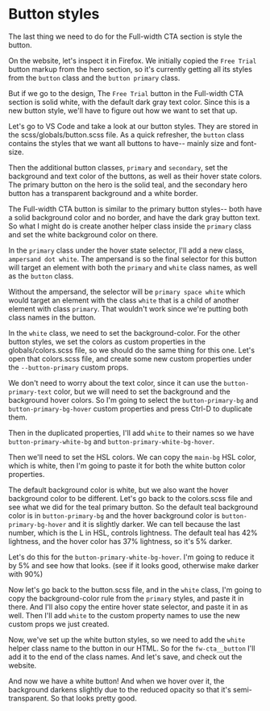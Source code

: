 # Button styles

The last thing we need to do for the Full-width CTA section is style the button.

On the website, let's inspect it in Firefox. We initially copied the `Free Trial` button markup from the hero section, so it's currently getting all its styles from the `button` class and the `button primary` class.

But if we go to the design, The `Free Trial` button in the Full-width CTA section is solid white, with the default dark gray text color. Since this is a new button style, we'll have to figure out how we want to set that up.

Let's go to VS Code and take a look at our button styles. They are stored in the scss/globals/button.scss file. As a quick refresher, the `button` class contains the styles that we want all buttons to have-- mainly size and font-size.

Then the additional button classes, `primary` and `secondary`, set the background and text color of the buttons, as well as their hover state colors. The primary button on the hero is the solid teal, and the secondary hero button has a transparent background and a white border.

The Full-width CTA button is similar to the primary button styles-- both have a solid background color and no border, and have the dark gray button text. So what I might do is create another helper class inside the `primary` class and set the white background color on there.

In the `primary` class under the hover state selector, I'll add a new class, `ampersand dot white`. The ampersand is so the final selector for this button will target an element with both the `primary` and `white` class names, as well as the `button` class.

Without the ampersand, the selector will be `primary space white` which would target an element with the class `white` that is a child of another element with class `primary`. That wouldn't work since we're putting both class names in the button.

In the `white` class, we need to set the background-color. For the other button styles, we set the colors as custom properties in the globals/colors.scss file, so we should do the same thing for this one. Let's open that colors.scss file, and create some new custom properties under the `--button-primary` custom props.

We don't need to worry about the text color, since it can use the `button-primary-text` color, but we will need to set the background and the background hover colors. So I'm going to select the `button-primary-bg` and `button-primary-bg-hover` custom properties and press Ctrl-D to duplicate them.

Then in the duplicated properties, I'll add `white` to their names so we have `button-primary-white-bg` and `button-primary-white-bg-hover`.

Then we'll need to set the HSL colors. We can copy the `main-bg` HSL color, which is white, then I'm going to paste it for both the white button color properties.

The default background color is white, but we also want the hover background color to be different. Let's go back to the colors.scss file and see what we did for the teal primary button. So the default teal background color is in `button-primary-bg` and the hover background color is `button-primary-bg-hover` and it is slightly darker. We can tell because the last number, which is the L in HSL, controls lightness. The default teal has 42% lightness, and the hover color has 37% lightness, so it's 5% darker.

Let's do this for the `button-primary-white-bg-hover`. I'm going to reduce it by 5% and see how that looks. (see if it looks good, otherwise make darker with 90%)

Now let's go back to the button.scss file, and in the `white` class, I'm going to copy the background-color rule from the `primary` styles, and paste it in there. And I'll also copy the entire hover state selector, and paste it in as well. Then I'll add `white` to the custom property names to use the new custom props we just created.

Now, we've set up the white button styles, so we need to add the `white` helper class name to the button in our HTML. So for the `fw-cta__button` I'll add it to the end of the class names. And let's save, and check out the website.

And now we have a white button! And when we hover over it, the background darkens slightly due to the reduced opacity so that it's semi-transparent. So that looks pretty good.
